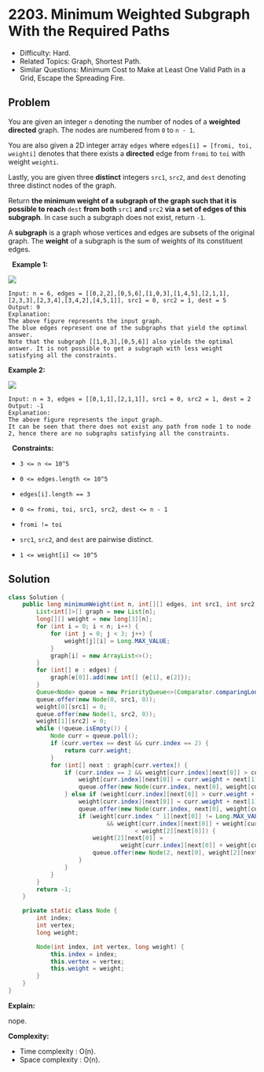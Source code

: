 # 2203. Minimum Weighted Subgraph With the Required Paths

- Difficulty: Hard.
- Related Topics: Graph, Shortest Path.
- Similar Questions: Minimum Cost to Make at Least One Valid Path in a Grid, Escape the Spreading Fire.

## Problem

You are given an integer ```n``` denoting the number of nodes of a **weighted directed** graph. The nodes are numbered from ```0``` to ```n - 1```.

You are also given a 2D integer array ```edges``` where ```edges[i] = [fromi, toi, weighti]``` denotes that there exists a **directed** edge from ```fromi``` to ```toi``` with weight ```weighti```.

Lastly, you are given three **distinct** integers ```src1```, ```src2```, and ```dest``` denoting three distinct nodes of the graph.

Return **the **minimum weight** of a subgraph of the graph such that it is **possible** to reach** ```dest``` **from both** ```src1``` **and** ```src2``` **via a set of edges of this subgraph**. In case such a subgraph does not exist, return ```-1```.

A **subgraph** is a graph whose vertices and edges are subsets of the original graph. The **weight** of a subgraph is the sum of weights of its constituent edges.

 
**Example 1:**

![](https://assets.leetcode.com/uploads/2022/02/17/example1drawio.png)

```
Input: n = 6, edges = [[0,2,2],[0,5,6],[1,0,3],[1,4,5],[2,1,1],[2,3,3],[2,3,4],[3,4,2],[4,5,1]], src1 = 0, src2 = 1, dest = 5
Output: 9
Explanation:
The above figure represents the input graph.
The blue edges represent one of the subgraphs that yield the optimal answer.
Note that the subgraph [[1,0,3],[0,5,6]] also yields the optimal answer. It is not possible to get a subgraph with less weight satisfying all the constraints.
```

**Example 2:**

![](https://assets.leetcode.com/uploads/2022/02/17/example2-1drawio.png)

```
Input: n = 3, edges = [[0,1,1],[2,1,1]], src1 = 0, src2 = 1, dest = 2
Output: -1
Explanation:
The above figure represents the input graph.
It can be seen that there does not exist any path from node 1 to node 2, hence there are no subgraphs satisfying all the constraints.
```

 
**Constraints:**


	
- ```3 <= n <= 10^5```
	
- ```0 <= edges.length <= 10^5```
	
- ```edges[i].length == 3```
	
- ```0 <= fromi, toi, src1, src2, dest <= n - 1```
	
- ```fromi != toi```
	
- ```src1```, ```src2```, and ```dest``` are pairwise distinct.
	
- ```1 <= weight[i] <= 10^5```



## Solution

```java
class Solution {
    public long minimumWeight(int n, int[][] edges, int src1, int src2, int dest) {
        List<int[]>[] graph = new List[n];
        long[][] weight = new long[3][n];
        for (int i = 0; i < n; i++) {
            for (int j = 0; j < 3; j++) {
                weight[j][i] = Long.MAX_VALUE;
            }
            graph[i] = new ArrayList<>();
        }
        for (int[] e : edges) {
            graph[e[0]].add(new int[] {e[1], e[2]});
        }
        Queue<Node> queue = new PriorityQueue<>(Comparator.comparingLong(node -> node.weight));
        queue.offer(new Node(0, src1, 0));
        weight[0][src1] = 0;
        queue.offer(new Node(1, src2, 0));
        weight[1][src2] = 0;
        while (!queue.isEmpty()) {
            Node curr = queue.poll();
            if (curr.vertex == dest && curr.index == 2) {
                return curr.weight;
            }
            for (int[] next : graph[curr.vertex]) {
                if (curr.index == 2 && weight[curr.index][next[0]] > curr.weight + next[1]) {
                    weight[curr.index][next[0]] = curr.weight + next[1];
                    queue.offer(new Node(curr.index, next[0], weight[curr.index][next[0]]));
                } else if (weight[curr.index][next[0]] > curr.weight + next[1]) {
                    weight[curr.index][next[0]] = curr.weight + next[1];
                    queue.offer(new Node(curr.index, next[0], weight[curr.index][next[0]]));
                    if (weight[curr.index ^ 1][next[0]] != Long.MAX_VALUE
                            && weight[curr.index][next[0]] + weight[curr.index ^ 1][next[0]]
                                    < weight[2][next[0]]) {
                        weight[2][next[0]] =
                                weight[curr.index][next[0]] + weight[curr.index ^ 1][next[0]];
                        queue.offer(new Node(2, next[0], weight[2][next[0]]));
                    }
                }
            }
        }
        return -1;
    }

    private static class Node {
        int index;
        int vertex;
        long weight;

        Node(int index, int vertex, long weight) {
            this.index = index;
            this.vertex = vertex;
            this.weight = weight;
        }
    }
}
```

**Explain:**

nope.

**Complexity:**

* Time complexity : O(n).
* Space complexity : O(n).
